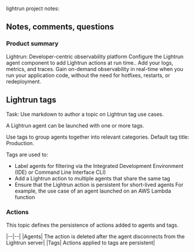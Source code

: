 



lightrun project notes: 

## Notes, comments, questions

### Product summary
Lightrun: Developer-centric observability platform
Configure the Lightrun agent component to add Lightrun actions at run time..
Add your logs, metrics, and traces.
Gain on-demand observability in real-time when you run your application code, without the need for hotfixes, restarts, or redeployment.
 
## Lightrun tags

Task: Use markdown to author a topic on Lightrun tag use cases. 

A Lightrun agent can be launched with one or more tags. 

Use tags to group agents together into relevant categories. 
Default tag title: Production.
 
Tags are used to:
* Label agents for filtering via the Integrated Development Environment (IDE) or Command Line Interface CLI)
* Add a Lightrun action to multiple agents that share the same tag
* Ensure that the Lightrun action is persistent for short-lived agents
For example, the use case of an agent launched on an AWS Lambda function
 
### Actions
 
This topic defines the persistence of actions added to agents and tags.

|--|--|
|Agents| The action is deleted after the agent disconnects from the Lightrun server|
|Tags| Actions applied to tags are persistent|
 
 
